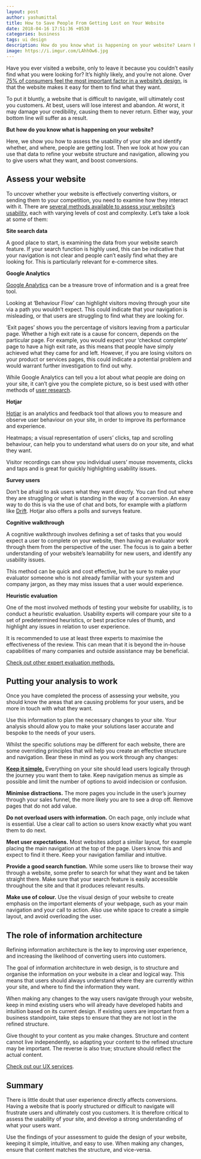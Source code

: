 ```yaml
---
layout: post
author: yashumittal
title: How to Save People From Getting Lost on Your Website
date: 2018-04-16 17:51:36 +0530
categories: business
tags: ui design
description: How do you know what is happening on your website? Learn how to assess the usability of your site and identify whether, and where, people are getting lost. Then use that data to refine your website structure and navigation, allowing you to give users what they want, and boost conversions.
image: https://i.imgur.com/LAhhOw6.jpg
---
```


Have you ever visited a website, only to leave it because you couldn’t easily find what you were looking for? It’s highly likely, and you’re not alone. Over [75% of consumers feel the most important factor in a website’s design](/what-do-76-of-consumers-want-from-your-website), is that the website makes it easy for them to find what they want.

To put it bluntly, a website that is difficult to navigate, will ultimately cost you customers. At best, users will lose interest and abandon. At worst, it may damage your credibility, causing them to never return. Either way, your bottom line will suffer as a result.

**But how do you know what is happening on your website?**

Here, we show you how to assess the usability of your site and identify whether, and where, people are getting lost. Then we look at how you can use that data to refine your website structure and navigation, allowing you to give users what they want, and boost conversions.

## Assess your website

To uncover whether your website is effectively converting visitors, or sending them to your competition, you need to examine how they interact with it. There are [several methods available to assess your website’s usability](/make-decisions-not-guesses-how-web-data-analytics-can-drive-your-digital-product-development), each with varying levels of cost and complexity. Let’s take a look at some of them:

**Site search data**

A good place to start, is examining the data from your website search feature. If your search function is highly used, this can be indicative that your navigation is not clear and people can’t easily find what they are looking for. This is particularly relevant for e-commerce sites.

**Google Analytics**

[Google Analytics](https://analytics.google.com/) can be a treasure trove of information and is a great free tool.

Looking at ‘Behaviour Flow’ can highlight visitors moving through your site via a path you wouldn’t expect. This could indicate that your navigation is misleading, or that users are struggling to find what they are looking for.

‘Exit pages’ shows you the percentage of visitors leaving from a particular page. Whether a high exit rate is a cause for concern, depends on the particular page. For example, you would expect your ‘checkout complete’ page to have a high exit rate, as this means that people have simply achieved what they came for and left. However, if you are losing visitors on your product or services pages, this could indicate a potential problem and would warrant further investigation to find out why.

While Google Analytics can tell you a lot about what people are doing on your site, it can’t give you the complete picture, so is best used with other methods of [user research](https://www.netguru.co/blog/knowledge-is-power.-harnessing-desk-research-to-boost-your-business).

**Hotjar**

[Hotjar](https://www.hotjar.com/) is an analytics and feedback tool that allows you to measure and observe user behaviour on your site, in order to improve its performance and experience.

Heatmaps; a visual representation of users’ clicks, tap and scrolling behaviour, can help you to understand what users do on your site, and what they want.

Visitor recordings can show you individual users’ mouse movements, clicks and taps and is great for quickly highlighting usability issues.

**Survey users**

Don’t be afraid to ask users what they want directly. You can find out where they are struggling or what is standing in the way of a conversion. An easy way to do this is via the use of chat and bots, for example with a platform like [Drift](http://www.drift.com/). Hotjar also offers a polls and surveys feature.

**Cognitive walkthrough**

A cognitive walkthrough involves defining a set of tasks that you would expect a user to complete on your website, then having an evaluator work through them from the perspective of the user.
The focus is to gain a better understanding of your website’s learnability for new users, and identify any usability issues.

This method can be quick and cost effective, but be sure to make your evaluator someone who is not already familiar with your system and company jargon, as they may miss issues that a user would experience.

**Heuristic evaluation**

One of the most involved methods of testing your website for usability, is to conduct a heuristic evaluation. Usability experts will compare your site to a set of predetermined heuristics, or best practice rules of thumb, and highlight any issues in relation to user experience.

It is recommended to use at least three experts to maximise the effectiveness of the review. This can mean that it is beyond the in-house capabilities of many companies and outside assistance may be beneficial.

[Check out other expert evaluation methods.](/how-various-types-of-expert-evaluation-can-increase-your-website-effectiveness)

## Putting your analysis to work

Once you have completed the process of assessing your website, you should know the areas that are causing problems for your users, and be more in touch with what they want.

Use this information to plan the necessary changes to your site. Your analysis should allow you to make your solutions laser accurate and bespoke to the needs of your users.

Whilst the specific solutions may be different for each website, there are some overriding principles that will help you create an effective structure and navigation. Bear these in mind as you work through any changes:

**[Keep it simple.](/fix-the-unnecessary-complexity-of-your-product-and-simplify-user-experience)** Everything on your site should lead users logically through the journey you want them to take. Keep navigation menus as simple as possible and limit the number of options to avoid indecision or confusion.

**Minimise distractions.** The more pages you include in the user’s journey through your sales funnel, the more likely you are to see a drop off. Remove pages that do not add value.

**Do not overload users with information.** On each page, only include what is essential. Use a clear call to action so users know exactly what you want them to do next.

**Meet user expectations.** Most websites adopt a similar layout, for example placing the main navigation at the top of the page. Users know this and expect to find it there. Keep your navigation familiar and intuitive.

**Provide a good search function.** While some users like to browse their way through a website, some prefer to search for what they want and be taken straight there. Make sure that your search feature is easily accessible throughout the site and that it produces relevant results.

**Make use of colour.** Use the visual design of your website to create emphasis on the important elements of your webpage, such as your main navigation and your call to action. Also use white space to create a simple layout, and avoid overloading the user.

## The role of information architecture

Refining information architecture is the key to improving user experience, and increasing the likelihood of converting users into customers.

The goal of information architecture in web design, is to structure and organise the information on your website in a clear and logical way. This means that users should always understand where they are currently within your site, and where to find the information they want.

When making any changes to the way users navigate through your website, keep in mind existing users who will already have developed habits and intuition based on its current design. If existing users are important from a business standpoint, take steps to ensure that they are not lost in the refined structure.

Give thought to your content as you make changes. Structure and content cannot live independently, so adapting your content to the refined structure may be important. The reverse is also true; structure should reflect the actual content.

[Check out our UX services](https://www.codecarrot.net/services/ux-design).

## **Summary**

There is little doubt that user experience directly affects conversions. Having a website that is poorly structured or difficult to navigate will frustrate users and ultimately cost you customers.
It is therefore critical to assess the usability of your site, and develop a strong understanding of what your users want.

Use the findings of your assessment to guide the design of your website, keeping it simple, intuitive, and easy to use. When making any changes, ensure that content matches the structure, and vice-versa.
